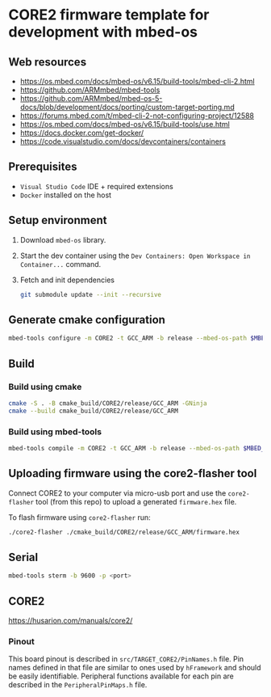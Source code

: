 # CORE2 firmware template for development with mbed-os

## Web resources
- https://os.mbed.com/docs/mbed-os/v6.15/build-tools/mbed-cli-2.html
- https://github.com/ARMmbed/mbed-tools
- https://github.com/ARMmbed/mbed-os-5-docs/blob/development/docs/porting/custom-target-porting.md
- https://forums.mbed.com/t/mbed-cli-2-not-configuring-project/12588
- https://os.mbed.com/docs/mbed-os/v6.15/build-tools/use.html
- https://docs.docker.com/get-docker/
- https://code.visualstudio.com/docs/devcontainers/containers

## Prerequisites
- `Visual Studio Code` IDE + required extensions
- `Docker` installed on the host

## Setup environment
1. Download `mbed-os` library.

2. Start the dev container using the `Dev Containers: Open Workspace in Container...` command.

3. Fetch and init dependencies

    ```bash
    git submodule update --init --recursive
    ```

## Generate cmake configuration
```bash
mbed-tools configure -m CORE2 -t GCC_ARM -b release --mbed-os-path $MBED_OS_LIB_PATH --custom-targets-json lib/stm32customtargets/custom_targets.json
```

## Build

### Build using cmake
```bash
cmake -S . -B cmake_build/CORE2/release/GCC_ARM -GNinja
cmake --build cmake_build/CORE2/release/GCC_ARM
```

### Build using mbed-tools
```bash
mbed-tools compile -m CORE2 -t GCC_ARM -b release --mbed-os-path $MBED_OS_LIB_PATH --custom-targets-json lib/stm32customtargets/custom_targets.json
```

## Uploading firmware using the core2-flasher tool
Connect CORE2 to your computer via micro-usb port and use the `core2-flasher` tool (from this repo) to upload a generated `firmware.hex` file.

To flash firmware using `core2-flasher` run:
```bash
./core2-flasher ./cmake_build/CORE2/release/GCC_ARM/firmware.hex
```

## Serial
```bash
mbed-tools sterm -b 9600 -p <port>
```

## CORE2
https://husarion.com/manuals/core2/

###  Pinout
This board pinout is described in `src/TARGET_CORE2/PinNames.h` file. Pin names defined in that file are similar to ones used by `hFramework` and should be easily identifiable. Peripheral functions available for each pin are described in the `PeripheralPinMaps.h` file.